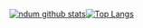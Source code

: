 [![ndum github stats](https://github-readme-stats.vercel.app/api?username=ndum&show_icons=true&count_private=false&layout=compact&hide_border=true)](https://github.com/ndum?tab=repositories)[![Top Langs](https://github-readme-stats.vercel.app/api/top-langs/?username=ndum&layout=compact&langs_count=10&hide_border=true)](https://github.com/ndum?tab=repositories)
